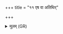 +++
title = "११ एष वा अतिथिर्"

+++
<details><summary>मूलम् (GR)</summary>

एष वा अतिथिर् यच् छ्रोत्रियः ॥
</details>